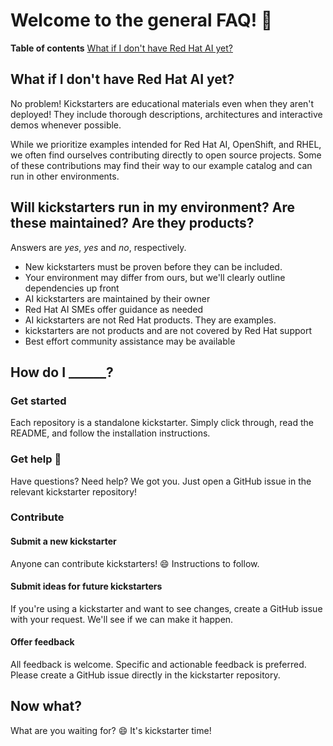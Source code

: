 # Welcome to the general FAQ! :rocket: 

**Table of contents** 
[What if I don't have Red Hat AI yet?](##what-if-i-don't-have-red-hat-ai-yet?)

## What if I don't have Red Hat AI yet? 

No problem! Kickstarters are educational materials even when they aren't
deployed! They include thorough descriptions, architectures and interactive
demos whenever possible. 

While we prioritize examples intended for Red Hat AI, OpenShift, and RHEL, we
often find ourselves contributing directly to open source projects. Some of
these contributions may find their way to our example catalog and can run in
other environments. 


## Will kickstarters run in my environment? Are these maintained? Are they products? 

Answers are *yes*, *yes* and *no*, respectively. 
- New kickstarters must be proven before they can be included.
- Your environment may differ from ours, but we'll clearly outline dependencies
  up front
- AI kickstarters are maintained by their owner
- Red Hat AI SMEs offer guidance as needed
- AI kickstarters are not Red Hat products. They are examples.
- kickstarters are not products and are not covered by Red Hat support 
- Best effort community assistance may be available 

## How do I ______? 

### Get started 

Each repository is a standalone kickstarter. Simply click through, read the
README, and follow the installation instructions.

### Get help :ticket:

Have questions? Need help? We got you. Just open a GitHub issue in the relevant
kickstarter repository! 

### Contribute

#### Submit a new kickstarter

Anyone can contribute kickstarters! :smile: Instructions to follow.

#### Submit ideas for future kickstarters 

If you're using a kickstarter and want to see changes, create a GitHub
issue with your request. We'll see if we can make it happen.

#### Offer feedback

All feedback is welcome. Specific and actionable feedback is preferred. Please
create a GitHub issue directly in the kickstarter repository.

## Now what? 

What are you waiting for? :smile: It's kickstarter time! 

